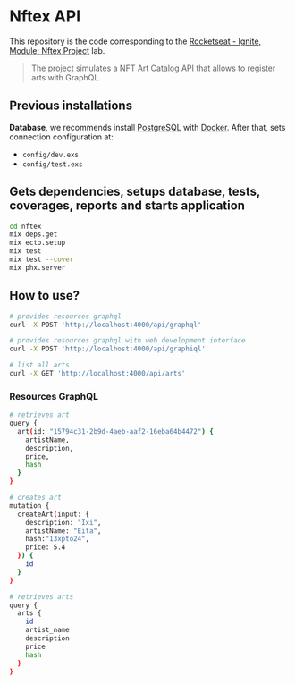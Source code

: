 # Nftex API

This repository is the code corresponding to the [Rocketseat - Ignite, Module: Nftex Project](https://app.rocketseat.com.br/node/projeto-nftex-2022) lab.

> The project simulates a NFT Art Catalog API that allows to register arts with GraphQL.

## Previous installations

**Database**, we recommends install [PostgreSQL](https://www.postgresql.org/) with [Docker](https://hub.docker.com/_/postgres). After that, sets connection configuration at:

- `config/dev.exs`
- `config/test.exs`

## Gets dependencies, setups database, tests, coverages, reports and starts application

```bash
cd nftex
mix deps.get
mix ecto.setup
mix test
mix test --cover
mix phx.server
```

## How to use?

```bash
# provides resources graphql
curl -X POST 'http://localhost:4000/api/graphql'

# provides resources graphql with web development interface
curl -X POST 'http://localhost:4000/api/graphiql'

# list all arts
curl -X GET 'http://localhost:4000/api/arts'
```

### Resources GraphQL

```bash
# retrieves art
query {
  art(id: "15794c31-2b9d-4aeb-aaf2-16eba64b4472") {
    artistName,
    description,
    price,
    hash
  }
}

# creates art
mutation {
  createArt(input: {
    description: "Ixi",
    artistName: "Eita",
    hash:"13xpto24",
    price: 5.4
  }) {
    id
  }
}

# retrieves arts
query {
  arts {
    id
    artist_name
    description
    price
    hash
  }
}
```
